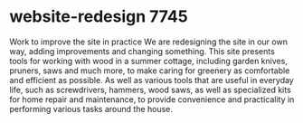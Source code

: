# website-redesign 7745
Work to improve the site in practice
We are redesigning the site in our own way, adding improvements and changing something. 
This site presents tools for working with wood in a summer cottage, including garden knives, 
pruners, saws and much more, to make caring for greenery as comfortable and efficient as possible.
As well as various tools that are useful in everyday life, such as screwdrivers, hammers, wood saws,
as well as specialized kits for home repair and maintenance, to provide convenience and 
practicality in performing various tasks around the house.
